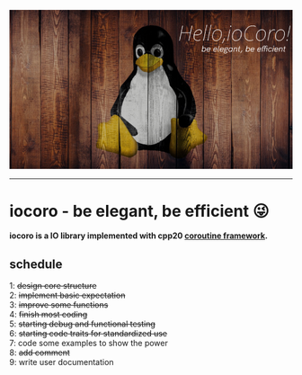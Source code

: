 ![This is an image](./images/hello-ioCoro.png)  

---  
 
# iocoro - be elegant, be efficient :stuck_out_tongue_winking_eye:  

**iocoro is a IO library implemented with cpp20 [coroutine framework](https://www.scs.stanford.edu/~dm/blog/c++-coroutines.pdf).**  


## schedule
1: ~~design core structure~~  
2: ~~implement basic expectation~~  
3: ~~improve some functions~~  
4: ~~finish most coding~~   
5: ~~starting debug and functional testing~~  
6: ~~starting code traits for standardized use~~  
7: code some examples to show the power  
8: ~~add comment~~  
9: write user documentation 
